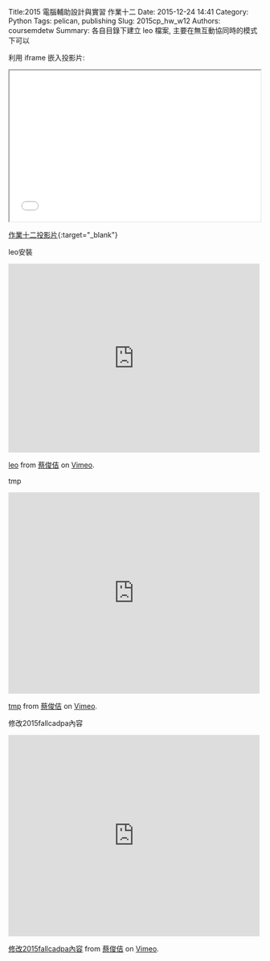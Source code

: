 Title:2015 電腦輔助設計與實習 作業十二
Date: 2015-12-24 14:41
Category: Python
Tags: pelican, publishing
Slug: 2015cp_hw_w12
Authors: coursemdetw
Summary: 各自目錄下建立 leo 檔案, 主要在無互動協同時的模式下可以


利用 iframe 嵌入投影片:

<iframe src="40323154_cp_w12_p.html" width="500" height="300"></iframe>

[作業十二投影片](40323154_cp_w12_p.html){:target="_blank"}


leo安裝
<iframe src="https://player.vimeo.com/video/147707332" width="500" height="375" frameborder="0" webkitallowfullscreen mozallowfullscreen allowfullscreen></iframe> <p><a href="https://vimeo.com/147707332">leo</a> from <a href="https://vimeo.com/user32614943">蔡俊佶</a> on <a href="https://vimeo.com">Vimeo</a>.</p>

tmp
<iframe src="https://player.vimeo.com/video/149248776" width="500" height="400" frameborder="0" webkitallowfullscreen mozallowfullscreen allowfullscreen></iframe> <p><a href="https://vimeo.com/149248776">tmp</a> from <a href="https://vimeo.com/user32614943">蔡俊佶</a> on <a href="https://vimeo.com">Vimeo</a>.</p>

修改2015fallcadpa內容
<iframe src="https://player.vimeo.com/video/149249048" width="500" height="400" frameborder="0" webkitallowfullscreen mozallowfullscreen allowfullscreen></iframe> <p><a href="https://vimeo.com/149249048">修改2015fallcadpa內容</a> from <a href="https://vimeo.com/user32614943">蔡俊佶</a> on <a href="https://vimeo.com">Vimeo</a>.</p>